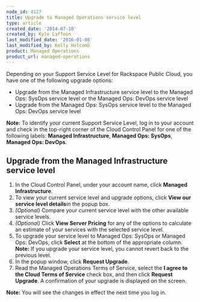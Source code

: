 ```yaml
---
node_id: 4127
title: Upgrade to Managed Operations service level
type: article
created_date: '2014-07-10'
created_by: Kyle Laffoon
last_modified_date: '2016-01-08'
last_modified_by: Kelly Holcomb
product: Managed Operations
product_url: managed-operations
---
```


Depending on your Support Service Level for Rackspace Public Cloud, you
have one of the following upgrade options:

-   Upgrade from the Managed Infrastructure service level to the Managed
    Ops: SysOps service level or the Managed Ops: DevOps service level
-   Upgrade from the Managed Ops: SysOps service level to the Managed
    Ops: DevOps service level

**Note:** To identify your current Support Service Level, log in to your
account and check in the top-right corner of the Cloud Control Panel for
one of the following labels: **Managed Infrastructure**, **Managed Ops:
SysOps**, **Managed Ops: DevOps**.

**Upgrade from the Managed Infrastructure service level**
---------------------------------------------------------

1.  In the Cloud Control Panel, under your account name, click **Managed
    Infrastructure**.
2.  To view your current service level and upgrade options, click **View
    our service level details**in the popup box.
3.  *(Optional)* Compare your current service level with the other
    available service levels.
4.  *(Optional)* Click **View Server Pricing** for any of the options to
    calculate an estimate of your services with the selected
    service level.
5.  To upgrade your service level to Managed Ops: SysOps or Managed Ops:
    DevOps, click **Select** at the bottom of the appropriate column.
    **Note:** If you upgrade your service level, you cannot revert back
    to the previous level.
6.  In the popup window, click **Request Upgrade**.
7.  Read the Managed Operations Terms of Service, select the **I agree
    to the Cloud Terms of Service** check box, and then click **Request
    Upgrade**.
    A confirmation of your upgrade is displayed on the screen.

**Note:** You will see the changes in effect the next time you log in.

